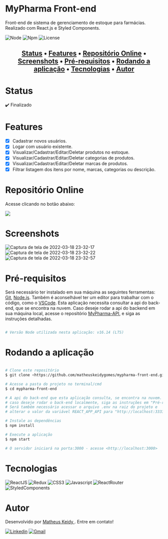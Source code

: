 # MyPharma Front-end

Front-end de sistema de gerenciamento de estoque para farmácias. Realizado com React.js e Styled Components.

![Node](https://img.shields.io/badge/Node-v16.14%20(LTS)-brightgreen)
![Npm](https://img.shields.io/badge/Npm-v8.3.1-blue) 
![License](https://img.shields.io/badge/License-MIT-red)

<h2 align="center">
 <a href="#Status">Status</a> •
 <a href="#Features">Features</a> •
 <a href="#Repositório-Online">Repositório Online</a> • 
 <a href="#Screenshots">Screenshots</a> • 
 <a href="#Pré-requisitos">Pré-requisitos</a> • 
 <a href="#Rodando-a-aplicação">Rodando a aplicação</a> • 
 <a href="#Tecnologias">Tecnologias</a> • 
 <a href="#Autor">Autor </a>
</h2>

# Status

:heavy_check_mark: Finalizado

# Features

- [x] Cadastrar novos usuários.
- [x] Logar com usuário existente.
- [x] Visualizar/Cadastrar/Editar/Deletar produtos no estoque.
- [x] Visualizar/Cadastrar/Editar/Deletar categorias de produtos.
- [x] Visualizar/Cadastrar/Editar/Deletar marcas de produtos.
- [x] Filtrar listagem dos itens por nome, marcas, categorias ou descrição. 

# Repositório Online

Acesse clicando no botão abaixo:   
  
<a href="http://mypharma-portal.herokuapp.com/"> 
    <img src="https://img.shields.io/badge/Heroku-430098?style=for-the-badge&logo=heroku&logoColor=white"/> 
</a>

# Screenshots

![Captura de tela de 2022-03-18 23-32-17](https://user-images.githubusercontent.com/74063350/159103552-ba1bea59-5e10-4de1-8e3a-ccdda34f9acd.png)
![Captura de tela de 2022-03-18 23-32-22](https://user-images.githubusercontent.com/74063350/159103553-ee6d7aef-ff7d-4fe3-b030-a55ce95228ef.png)
![Captura de tela de 2022-03-18 23-32-57](https://user-images.githubusercontent.com/74063350/159103556-bd73c550-0906-4091-992d-807d292b853b.png)

# Pré-requisitos

Será necessário ter instalado em sua máquina as seguintes ferramentas:
[Git](https://git-scm.com), [Node.js](https://nodejs.org/en/). Também é 
aconselhável ter um editor para trabalhar com o código, como o [VSCode](https://code.visualstudio.com/).
Esta aplicação necessita consultar a api do back-end, que se encontra na nuvem. Caso deseje rodar 
a api do backend em sua máquina local, acesse o repositório [MyPharma-API](https://github.com/matheuskeidygomes/mypharma-back-end-api), e siga as instruções detalhadas.

```bash

# Versão Node utilizada nesta aplicação: v16.14 (LTS)

```

# Rodando a aplicação

```bash

# Clone este repositório
$ git clone <https://github.com/matheuskeidygomes/mypharma-front-end.git>

# Acesse a pasta do projeto no terminal/cmd
$ cd mypharma-front-end

# A api do back-end que esta aplicação consulta, se encontra na nuvem. 
# caso deseje rodar o back-end localmente, siga as instruções em "Pré-requisitos".
# Será também necessário acessar o arquivo .env na raiz do projeto e 
# alterar o valor da variável REACT_APP_API para "http://localhost:3333"

# Instale as dependências
$ npm install

# Execute a aplicação 
$ npm start

# O servidor iniciará na porta:3000 - acesse <http://localhost:3000>

```

# Tecnologias 

![ReactJS](https://img.shields.io/badge/React-20232A?style=for-the-badge&logo=react&logoColor=61DAFB)
![Redux](https://img.shields.io/badge/Redux-593D88?style=for-the-badge&logo=redux&logoColor=white)
![CSS3](https://img.shields.io/badge/CSS3-1572B6?style=for-the-badge&logo=css3&logoColor=white)
![Javascript](https://img.shields.io/badge/JavaScript-F7DF1E?style=for-the-badge&logo=javascript&logoColor=black)
![ReactRouter](https://img.shields.io/badge/React_Router-CA4245?style=for-the-badge&logo=react-router&logoColor=white)
![StyledComponents](https://img.shields.io/badge/styled--components-DB7093?style=for-the-badge&logo=styled-components&logoColor=white)

# Autor

Desenvolvido por <a href="https://github.com/matheuskeidygomes"> Matheus Keidy </a>. Entre em contato!  
  
[![Linkedin](https://img.shields.io/badge/LinkedIn-0077B5?style=for-the-badge&logo=linkedin&logoColor=white)](https://www.linkedin.com/in/matheus-keidy-7b9886190/)
[![Gmail](https://img.shields.io/badge/Gmail-D14836?style=for-the-badge&logo=gmail&logoColor=white)](mailto:matheuskeidygomes@gmail.com)




